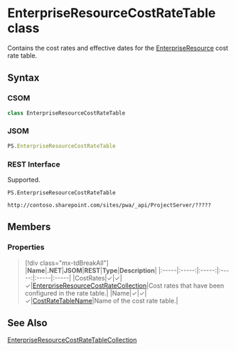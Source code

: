 [comment]: # (Name:EnterpriseResourceCostRateTable)
[comment]: # (Name:Microsoft.ProjectServer.EnterpriseResourceCostRateTable)
[comment]: # (Type:class)
[comment]: # (Status:Verified)

# <a name="name"></a>EnterpriseResourceCostRateTable class

<a name="description"></a>Contains the cost rates and effective dates for the [EnterpriseResource](EnterpriseResource.md) cost rate table.

## <a name="syntax"></a>Syntax

### CSOM

```cs
class EnterpriseResourceCostRateTable 
```
### JSOM

```javascript
PS.EnterpriseResourceCostRateTable
```
### REST Interface

Supported.

```
PS.EnterpriseResourceCostRateTable

http://contoso.sharepoint.com/sites/pwa/_api/ProjectServer/?????
```

## <a name="members"></a>Members

### <a name="properties"></a>Properties
> [!div class="mx-tdBreakAll"]
|**Name**|**.NET**|**JSOM**|**REST**|**Type**|**Description**|
|:-----|:-----:|:-----:|:-----:|:-----|:-----|
|<a name="CostRates"></a>CostRates|&#x2713;|&#x2713;|&#x2713;|[EnterpriseResourceCostRateCollection](EnterpriseResourceCostRateCollection.md)|Cost rates that have been configured in the rate table.|
|<a name="Name"></a>Name|&#x2713;|&#x2713;|&#x2713;|[CostRateTableName](CostRateTableName.md)|Name of the cost rate table.|

## <a name="seeAlso"></a>See Also

[EnterpriseResourceCostRateTableCollection](EnterpriseResourceCostRateTableCollection.md)<br/>
